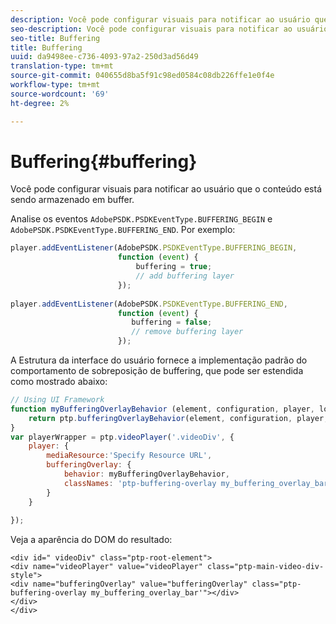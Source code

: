 ```yaml
---
description: Você pode configurar visuais para notificar ao usuário que o conteúdo está sendo armazenado em buffer.
seo-description: Você pode configurar visuais para notificar ao usuário que o conteúdo está sendo armazenado em buffer.
seo-title: Buffering
title: Buffering
uuid: da9498ee-c736-4093-97a2-250d3ad56d49
translation-type: tm+mt
source-git-commit: 040655d8ba5f91c98ed0584c08db226ffe1e0f4e
workflow-type: tm+mt
source-wordcount: '69'
ht-degree: 2%

---
```



# Buffering{#buffering}

Você pode configurar visuais para notificar ao usuário que o conteúdo está sendo armazenado em buffer.

Analise os eventos `AdobePSDK.PSDKEventType.BUFFERING_BEGIN` e `AdobePSDK.PSDKEventType.BUFFERING_END`. Por exemplo:

```js
player.addEventListener(AdobePSDK.PSDKEventType.BUFFERING_BEGIN,  
                        function (event) { 
                            buffering = true; 
                            // add buffering layer 
                        }); 
  
player.addEventListener(AdobePSDK.PSDKEventType.BUFFERING_END,  
                        function (event) { 
                           buffering = false; 
                           // remove buffering layer 
                        });
```

A Estrutura da interface do usuário fornece a implementação padrão do comportamento de sobreposição de buffering, que pode ser estendida como mostrado abaixo:

```js
// Using UI Framework 
function myBufferingOverlayBehavior (element, configuration, player, localize, baseLog) { 
    return ptp.bufferingOverlayBehavior(element, configuration, player, localize, baseLog); 
} 
var playerWrapper = ptp.videoPlayer('.videoDiv', { 
    player: { 
        mediaResource:'Specify Resource URL', 
        bufferingOverlay: { 
            behavior: myBufferingOverlayBehavior, 
            classNames: 'ptp-buffering-overlay my_buffering_overlay_bar' 
        } 
    } 
 
}); 
```

Veja a aparência do DOM do resultado:

```
<div id=" videoDiv" class="ptp-root-element"> 
<div name="videoPlayer" value="videoPlayer" class="ptp-main-video-div-style"> 
<div name="bufferingOverlay" value="bufferingOverlay" class="ptp-buffering-overlay my_buffering_overlay_bar'"></div> 
</div> 
</div> 
```

